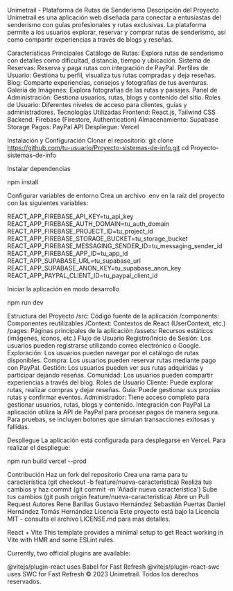 Unimetrail - Plataforma de Rutas de Senderismo
Descripción del Proyecto
Unimetrail es una aplicación web diseñada para conectar a entusiastas del senderismo con guías profesionales y rutas exclusivas. La plataforma permite a los usuarios explorar, reservar y comprar rutas de senderismo, así como compartir experiencias a través de blogs y reseñas.

Características Principales
Catálogo de Rutas: Explora rutas de senderismo con detalles como dificultad, distancia, tiempo y ubicación.
Sistema de Reservas: Reserva y paga rutas con integración de PayPal.
Perfiles de Usuario: Gestiona tu perfil, visualiza tus rutas compradas y deja reseñas.
Blog: Comparte experiencias, consejos y fotografías de tus aventuras.
Galería de Imágenes: Explora fotografías de las rutas y paisajes.
Panel de Administración: Gestiona usuarios, rutas, blogs y contenido del sitio.
Roles de Usuario: Diferentes niveles de acceso para clientes, guías y administradores.
Tecnologías Utilizadas
Frontend: React.js, Tailwind CSS
Backend: Firebase (Firestore, Authentication)
Almacenamiento: Supabase Storage
Pagos: PayPal API
Despliegue: Vercel

Instalación y Configuración
Clonar el repositorio:
git clone https://github.com/tu-usuario/Proyecto-sistemas-de-info.git
cd Proyecto-sistemas-de-info

Instalar dependencias

npm install

Configurar variables de entorno Crea un archivo .env en la raíz del proyecto con las siguientes variables:

REACT_APP_FIREBASE_API_KEY=tu_api_key
REACT_APP_FIREBASE_AUTH_DOMAIN=tu_auth_domain
REACT_APP_FIREBASE_PROJECT_ID=tu_project_id
REACT_APP_FIREBASE_STORAGE_BUCKET=tu_storage_bucket
REACT_APP_FIREBASE_MESSAGING_SENDER_ID=tu_messaging_sender_id
REACT_APP_FIREBASE_APP_ID=tu_app_id
REACT_APP_SUPABASE_URL=tu_supabase_url
REACT_APP_SUPABASE_ANON_KEY=tu_supabase_anon_key
REACT_APP_PAYPAL_CLIENT_ID=tu_paypal_client_id

Iniciar la aplicación en modo desarrollo

npm run dev

Estructura del Proyecto
/src: Código fuente de la aplicación
/components: Componentes reutilizables
/Context: Contextos de React (UserContext, etc.)
/pages: Páginas principales de la aplicación
/assets: Recursos estáticos (imágenes, iconos, etc.)
Flujo de Usuario
Registro/Inicio de Sesión: Los usuarios pueden registrarse utilizando correo electrónico o Google.
Exploración: Los usuarios pueden navegar por el catálogo de rutas disponibles.
Compra: Los usuarios pueden reservar rutas mediante pago con PayPal.
Gestión: Los usuarios pueden ver sus rutas adquiridas y participar dejando reseñas.
Comunidad: Los usuarios pueden compartir experiencias a través del blog.
Roles de Usuario
Cliente: Puede explorar rutas, realizar compras y dejar reseñas.
Guía: Puede gestionar sus propias rutas y confirmar eventos.
Administrador: Tiene acceso completo para gestionar usuarios, rutas, blogs y contenido.
Integración con PayPal
La aplicación utiliza la API de PayPal para procesar pagos de manera segura. Para pruebas, se incluyen botones que simulan transacciones exitosas y fallidas.

Despliegue
La aplicación está configurada para desplegarse en Vercel. Para realizar el despliegue:

npm run build
vercel --prod

Contribución
Haz un fork del repositorio
Crea una rama para tu característica (git checkout -b feature/nueva-caracteristica)
Realiza tus cambios y haz commit (git commit -m 'Añadir nueva característica')
Sube tus cambios (git push origin feature/nueva-caracteristica)
Abre un Pull Request
Autores
Rene Barillas
Gustavo Hernández
Sebastián Puertas
Daniel Hernández
Tomás Hernández
Licencia
Este proyecto está bajo la Licencia MIT - consulta el archivo LICENSE.md para más detalles.

React + Vite
This template provides a minimal setup to get React working in Vite with HMR and some ESLint rules.

Currently, two official plugins are available:

@vitejs/plugin-react uses Babel for Fast Refresh
@vitejs/plugin-react-swc uses SWC for Fast Refresh
© 2023 Unimetrail. Todos los derechos reservados.